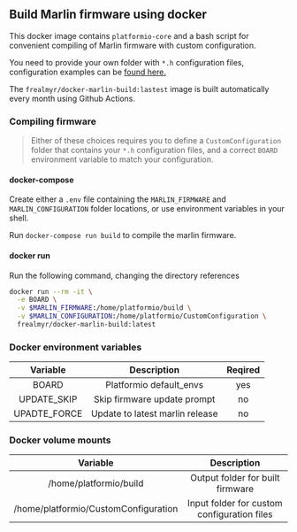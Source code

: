 ## Build Marlin firmware using docker

This docker image contains `platformio-core` and a bash script for convenient compiling of Marlin firmware with custom configuration.

You need to provide your own folder with `*.h` configuration files, configuration examples can be [found here.](https://github.com/MarlinFirmware/Configurations/tree/import-2.0.x/config/examples)

The `frealmyr/docker-marlin-build:lastest` image is built automatically every month using Github Actions.

### Compiling firmware

>Either of these choices requires you to define a `CustomConfiguration` folder that contains your `*.h` configuration files, and a correct `BOARD` environment variable to match your configuration.

#### docker-compose

Create either a `.env` file containing the `MARLIN_FIRMWARE` and `MARLIN_CONFIGURATION` folder locations, or use environment variables in your shell.

Run `docker-compose run build` to compile the marlin firmware.

#### docker run

Run the following command, changing the directory references

```bash
docker run --rm -it \
  -e BOARD \
  -v $MARLIN_FIRMWARE:/home/platformio/build \
  -v $MARLIN_CONFIGURATION:/home/platformio/CustomConfiguration \
  frealmyr/docker-marlin-build:latest
```

### Docker environment variables

| Variable | Description| Reqired |
| :---: | :-: | :-: |
| BOARD | Platformio default_envs | yes |
| UPDATE_SKIP | Skip firmware update prompt | no |
| UPADTE_FORCE | Update to latest marlin release | no |

### Docker volume mounts

| Variable | Description |
| :---: | :-: |
| /home/platformio/build | Output folder for built firmware |
| /home/platformio/CustomConfiguration | Input folder for custom configuration files |
